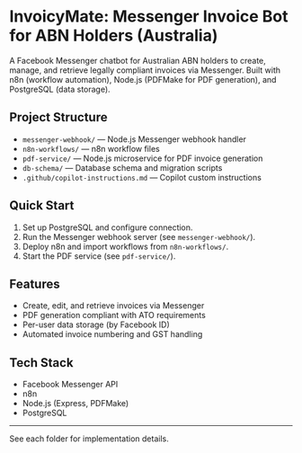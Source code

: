 # InvoicyMate: Messenger Invoice Bot for ABN Holders (Australia)

A Facebook Messenger chatbot for Australian ABN holders to create, manage, and retrieve legally compliant invoices via Messenger. Built with n8n (workflow automation), Node.js (PDFMake for PDF generation), and PostgreSQL (data storage).

## Project Structure
- `messenger-webhook/` — Node.js Messenger webhook handler
- `n8n-workflows/` — n8n workflow files
- `pdf-service/` — Node.js microservice for PDF invoice generation
- `db-schema/` — Database schema and migration scripts
- `.github/copilot-instructions.md` — Copilot custom instructions

## Quick Start
1. Set up PostgreSQL and configure connection.
2. Run the Messenger webhook server (see `messenger-webhook/`).
3. Deploy n8n and import workflows from `n8n-workflows/`.
4. Start the PDF service (see `pdf-service/`).

## Features
- Create, edit, and retrieve invoices via Messenger
- PDF generation compliant with ATO requirements
- Per-user data storage (by Facebook ID)
- Automated invoice numbering and GST handling

## Tech Stack
- Facebook Messenger API
- n8n
- Node.js (Express, PDFMake)
- PostgreSQL

---
See each folder for implementation details.
